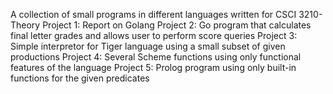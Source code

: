 A collection of small programs in different languages written for CSCI 3210-Theory 
  Project 1: Report on Golang
  Project 2: Go program that calculates final letter grades and allows user to perform score queries
  Project 3: Simple interpretor for Tiger language using a small subset of given productions
  Project 4: Several Scheme functions using only functional features of the language
  Project 5: Prolog program using only built-in functions for the given predicates
